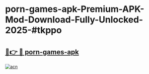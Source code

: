 # porn-games-apk-Premium-APK-Mod-Download-Fully-Unlocked-2025-#tkppo

# <h2><a href="https://bedroomkl.my?title=porn-games-apk&ref=1AP">🔗👉 🔴 porn-games-apk</a></h2>

[![acn](https://github.com/user-attachments/assets/0f9c940e-d8b0-45ae-aac7-cd30a18b3e1c)](https://bedroomkl.my?title=porn-games-apk&ref=1AP)

